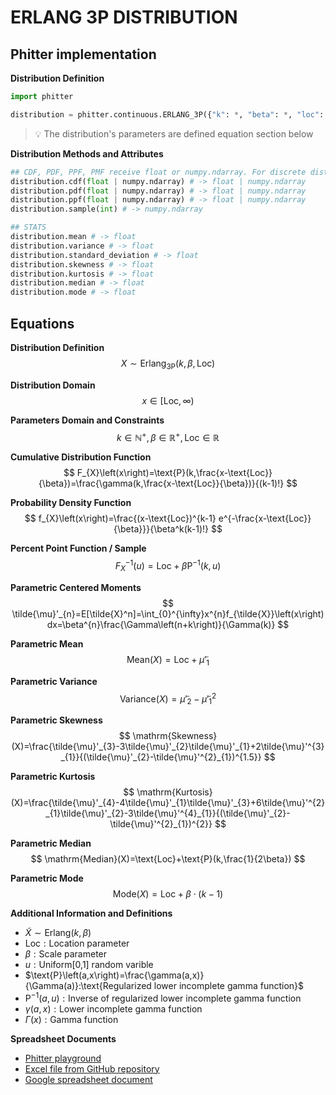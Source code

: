 # ERLANG 3P DISTRIBUTION

## Phitter implementation

**Distribution Definition**

```python
import phitter

distribution = phitter.continuous.ERLANG_3P({"k": *, "beta": *, "loc": *})
```

> 💡 The distribution's parameters are defined equation section below

**Distribution Methods and Attributes**

```python
## CDF, PDF, PPF, PMF receive float or numpy.ndarray. For discrete distributions PMF instead of PDF. Parameters notation are in description of ditribution
distribution.cdf(float | numpy.ndarray) # -> float | numpy.ndarray
distribution.pdf(float | numpy.ndarray) # -> float | numpy.ndarray
distribution.ppf(float | numpy.ndarray) # -> float | numpy.ndarray
distribution.sample(int) # -> numpy.ndarray

## STATS
distribution.mean # -> float
distribution.variance # -> float
distribution.standard_deviation # -> float
distribution.skewness # -> float
distribution.kurtosis # -> float
distribution.median # -> float
distribution.mode # -> float
```

## Equations

**Distribution Definition**
$$ X\sim\mathrm{Erlang_{3P}}\left(k,\beta,\text{Loc}\right) $$

**Distribution Domain**
$$ x\in\left[\text{Loc},\infty\right) $$

**Parameters Domain and Constraints**
$$ k\in\mathbb{N}^{+}, \beta\in\mathbb{R}^{+}, \text{Loc}\in\mathbb{R} $$

**Cumulative Distribution Function**
$$ F_{X}\left(x\right)=\text{P}(k,\frac{x-\text{Loc}}{\beta})=\frac{\gamma(k,\frac{x-\text{Loc}}{\beta})}{(k-1)!} $$

**Probability Density Function**
$$ f_{X}\left(x\right)=\frac{(x-\text{Loc})^{k-1} e^{-\frac{x-\text{Loc}}{\beta}}}{\beta^k(k-1)!} $$

**Percent Point Function / Sample**
$$ F^{-1}_{X}\left(u\right)=\text{Loc}+\beta \text{P}^{-1}\left(k,u\right) $$

**Parametric Centered Moments**
$$ \tilde{\mu}'_{n}=E[\tilde{X}^n]=\int_{0}^{\infty}x^{n}f_{\tilde{X}}\left(x\right)dx=\beta^{n}\frac{\Gamma\left(n+k\right)}{\Gamma(k)} $$

**Parametric Mean**
$$ \mathrm{Mean}(X)=\text{Loc}+\tilde{\mu}'_{1} $$

**Parametric Variance**
$$ \mathrm{Variance}(X)=\tilde{\mu}'_{2}-\tilde{\mu}'^{2}_{1} $$

**Parametric Skewness**
$$ \mathrm{Skewness}(X)=\frac{\tilde{\mu}'_{3}-3\tilde{\mu}'_{2}\tilde{\mu}'_{1}+2\tilde{\mu}'^{3}_{1}}{(\tilde{\mu}'_{2}-\tilde{\mu}'^{2}_{1})^{1.5}} $$

**Parametric Kurtosis**
$$ \mathrm{Kurtosis}(X)=\frac{\tilde{\mu}'_{4}-4\tilde{\mu}'_{1}\tilde{\mu}'_{3}+6\tilde{\mu}'^{2}_{1}\tilde{\mu}'_{2}-3\tilde{\mu}'^{4}_{1}}{(\tilde{\mu}'_{2}-\tilde{\mu}'^{2}_{1})^{2}} $$

**Parametric Median**
$$ \mathrm{Median}(X)=\text{Loc}+\text{P}(k,\frac{1}{2\beta}) $$

**Parametric Mode**
$$ \mathrm{Mode}(X)=\text{Loc}+\beta\cdot\left(k-1\right) $$

**Additional Information and Definitions**
- $\tilde{X}\sim\mathrm{Erlang}\left(k,\beta\right)$
- $\text{Loc}:\text{Location parameter}$
- $\beta:\text{Scale parameter}$
- $u:\text{Uniform[0,1] random varible}$
- $\text{P}\left(a,x\right)=\frac{\gamma(a,x)}{\Gamma(a)}:\text{Regularized lower incomplete gamma function}$
- $\text{P}^{-1}\left(a,u\right):\text{Inverse of regularized lower incomplete gamma function}$
- $\gamma\left(a,x\right):\text{Lower incomplete gamma function}$
- $\Gamma\left(x\right):\text{Gamma function}$

**Spreadsheet Documents**

-   [Phitter playground](https://phitter.io/distributions/continuous/erlang_3p)
-   [Excel file from GitHub repository](https://github.com/phitterio/phitter-files/blob/main/continuous/erlang_3p.xlsx)
-   [Google spreadsheet document](https://docs.google.com/spreadsheets/d/1EvFPyOAL-TPQyNf7sAXfqgHqap8sGynH0XxrLRVP12M)
    